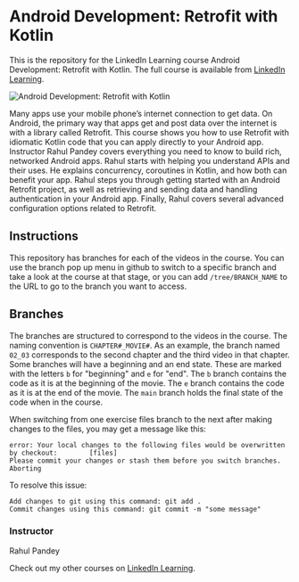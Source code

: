 # Android Development: Retrofit with Kotlin
This is the repository for the LinkedIn Learning course Android Development: Retrofit with Kotlin. The full course is available from [LinkedIn Learning][lil-course-url].

![Android Development: Retrofit with Kotlin][lil-thumbnail-url] 

Many apps use your mobile phone’s internet connection to get data. On Android, the primary way that apps get and post data over the internet is with a library called Retrofit. This course shows you how to use Retrofit with idiomatic Kotlin code that you can apply directly to your Android app. Instructor Rahul Pandey covers everything you need to know to build rich, networked Android apps. Rahul starts with helping you understand APIs and their uses. He explains concurrency, coroutines in Kotlin, and how both can benefit your app. Rahul steps you through getting started with an Android Retrofit project, as well as retrieving and sending data and handling authentication in your Android app. Finally, Rahul covers several advanced configuration options related to Retrofit.

## Instructions
This repository has branches for each of the videos in the course. You can use the branch pop up menu in github to switch to a specific branch and take a look at the course at that stage, or you can add `/tree/BRANCH_NAME` to the URL to go to the branch you want to access.

## Branches
The branches are structured to correspond to the videos in the course. The naming convention is `CHAPTER#_MOVIE#`. As an example, the branch named `02_03` corresponds to the second chapter and the third video in that chapter. 
Some branches will have a beginning and an end state. These are marked with the letters `b` for "beginning" and `e` for "end". The `b` branch contains the code as it is at the beginning of the movie. The `e` branch contains the code as it is at the end of the movie. The `main` branch holds the final state of the code when in the course.

When switching from one exercise files branch to the next after making changes to the files, you may get a message like this:

    error: Your local changes to the following files would be overwritten by checkout:        [files]
    Please commit your changes or stash them before you switch branches.
    Aborting

To resolve this issue:
	
    Add changes to git using this command: git add .
	Commit changes using this command: git commit -m "some message"


### Instructor

Rahul Pandey 
                                                   

Check out my other courses on [LinkedIn Learning](https://www.linkedin.com/learning/instructors/rahul-pandey).

[lil-course-url]: https://www.linkedin.com/learning/android-development-retrofit-with-kotlin
[lil-thumbnail-url]: https://cdn.lynda.com/course/2882228/2882228-1628621457878-16x9.jpg
